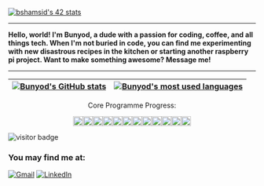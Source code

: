 [![bshamsid's 42 stats](https://badge42.vercel.app/api/v2/cl1v1ass3001109mhq785smyd/stats?cursusId=21&coalitionId=182)](https://github.com/JaeSeoKim/badge42)

---

<p>
<b>Hello, world! I'm Bunyod, a dude with a passion for coding, coffee, and all things tech. When I'm not buried in code, you can find me experimenting with new disastrous recipes in the kitchen or starting another raspberry pi project. Want to make something awesome? Message me!</b>
</p>

---

| [![Bunyod's GitHub stats](https://github-readme-stats.vercel.app/api?username=Bunyod16&count_private=true&show_icons=true&hide=issues&hide_border=true&theme=vue-dark)](https://github.com/Bunyod16?tab=repositories) | [![Bunyod's most used languages](https://github-readme-stats.vercel.app/api/top-langs/?username=Bunyod16&layout=compact&hide_border=true&theme=vue-dark)](https://github.com/Bunyod16?tab=repositories) |
|:-:|:-:|

<p align="center">Core Programme Progress:</p>
<p align="center"><img src="https://encrypted-tbn0.gstatic.com/images?q=tbn:ANd9GcQ1YGe15HboMb7KGz3HNntIWO5ku32zOr4lN6Od1uDqTQ&s" width="20" height="20"><img src="https://encrypted-tbn0.gstatic.com/images?q=tbn:ANd9GcQ1YGe15HboMb7KGz3HNntIWO5ku32zOr4lN6Od1uDqTQ&s" width="20" height="20"><img src="https://encrypted-tbn0.gstatic.com/images?q=tbn:ANd9GcQ1YGe15HboMb7KGz3HNntIWO5ku32zOr4lN6Od1uDqTQ&s" width="20" height="20"><img src="https://encrypted-tbn0.gstatic.com/images?q=tbn:ANd9GcQ1YGe15HboMb7KGz3HNntIWO5ku32zOr4lN6Od1uDqTQ&s" width="20" height="20"><img src="https://encrypted-tbn0.gstatic.com/images?q=tbn:ANd9GcQ1YGe15HboMb7KGz3HNntIWO5ku32zOr4lN6Od1uDqTQ&s" width="20" height="20"><img src="https://encrypted-tbn0.gstatic.com/images?q=tbn:ANd9GcQ1YGe15HboMb7KGz3HNntIWO5ku32zOr4lN6Od1uDqTQ&s" width="20" height="20"><img src="https://encrypted-tbn0.gstatic.com/images?q=tbn:ANd9GcQ1YGe15HboMb7KGz3HNntIWO5ku32zOr4lN6Od1uDqTQ&s" width="20" height="20"><img src="https://encrypted-tbn0.gstatic.com/images?q=tbn:ANd9GcQ1YGe15HboMb7KGz3HNntIWO5ku32zOr4lN6Od1uDqTQ&s" width="20" height="20"><img src="https://media4.giphy.com/media/Iy4uwCaDJpbqi1UIqy/giphy.gif?cid=790b76113de42eb586ed0ca9f63578fc9275f0ac86e71bc8&rid=giphy.gif&ct=g" width="20" height="20"><img src="https://upload.wikimedia.org/wikipedia/commons/thumb/7/70/Solid_white.svg/2048px-Solid_white.svg.png" width="20" height="20"><img src="https://upload.wikimedia.org/wikipedia/commons/thumb/7/70/Solid_white.svg/2048px-Solid_white.svg.png" width="20" height="20"><img src="https://upload.wikimedia.org/wikipedia/commons/thumb/7/70/Solid_white.svg/2048px-Solid_white.svg.png" width="20" height="20"></p>

![visitor badge](https://visitor-badge.glitch.me/badge?page_id=Bunyod16.visitor-badge)
### You may find me at:

[![Gmail](https://img.shields.io/badge/-Gmail-d95040?style=flat-square&logo=gmail&logoColor=white)](mailto:bunyodshams@gmail.com)
[![LinkedIn](https://img.shields.io/badge/-LinkedIn-0e76a8?style=flat-square&logo=linkedin&logoColor=white)](https://www.linkedin.com/in/bunyodshams/)


